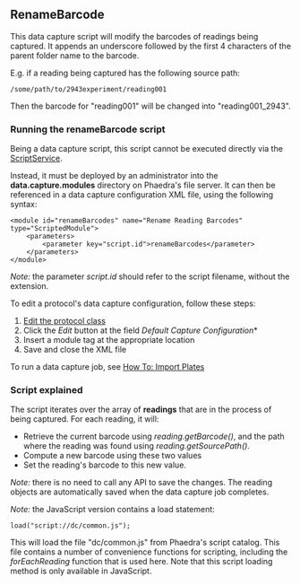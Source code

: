 ## RenameBarcode

This data capture script will modify the barcodes of readings being captured.
It appends an underscore followed by the first 4 characters of the parent folder name to the barcode.

E.g. if a reading being captured has the following source path:

	/some/path/to/2943experiment/reading001
	
Then the barcode for "reading001" will be changed into "reading001_2943".

### Running the renameBarcode script

Being a data capture script, this script cannot be executed directly via the [ScriptService](https://www.phaedra.io/javadoc/eu/openanalytics/phaedra/base/scripting/api/ScriptService.html).

Instead, it must be deployed by an administrator into the **data.capture.modules** directory on Phaedra's file server.
It can then be referenced in a data capture configuration XML file, using the following syntax:

	<module id="renameBarcodes" name="Rename Reading Barcodes" type="ScriptedModule">
		<parameters>
			<parameter key="script.id">renameBarcodes</parameter>
		</parameters>
	</module>

_Note:_ the parameter _script.id_ should refer to the script filename, without the extension.

To edit a protocol's data capture configuration, follow these steps:

1. [Edit the protocol class](https://www.phaedra.io/howtos/edit-protocol-class)
2. Click the _Edit_ button at the field *Default Capture Configuration**
3. Insert a module tag at the appropriate location
4. Save and close the XML file

To run a data capture job, see [How To: Import Plates](https://www.phaedra.io/howtos/import-plates)

### Script explained 

The script iterates over the array of **readings** that are in the process of being captured.
For each reading, it will:

* Retrieve the current barcode using _reading.getBarcode()_, and the path where the reading was found using _reading.getSourcePath()_.
* Compute a new barcode using these two values
* Set the reading's barcode to this new value.

_Note:_ there is no need to call any API to save the changes. The reading objects are automatically saved when the data capture job completes.

_Note:_ the JavaScript version contains a load statement:

	load("script://dc/common.js");
	
This will load the file "dc/common.js" from Phaedra's script catalog. This file contains a number of convenience functions for scripting,
including the _forEachReading_ function that is used here. Note that this script loading method is only available in JavaScript.